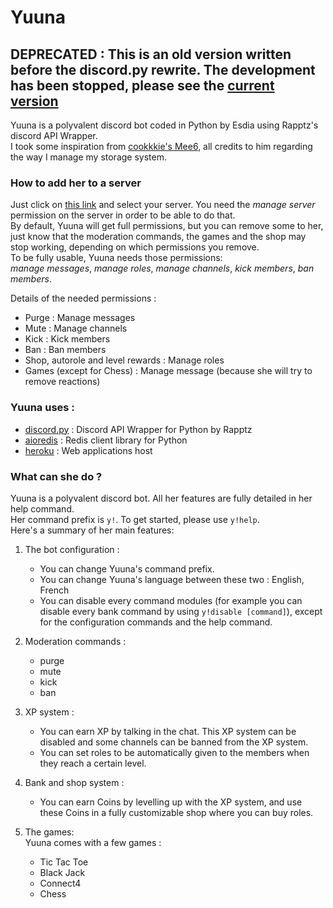 # Yuuna

## DEPRECATED : This is an old version written before the discord.py rewrite. The development has been stopped, please see the [current version](https://github.com/Esdia/Yuuna/tree/master)

Yuuna is a polyvalent discord bot coded in Python by Esdia using Rapptz's discord API Wrapper.\
I took some inspiration from [cookkkie's Mee6](https://github.com/cookkkie/mee6), all credits to him regarding the way I manage my storage system.

### How to add her to a server
Just click on [this link](https://discordapp.com/oauth2/authorize?client_id=424560276277559296&scope=bot&permissions=2146958591) and select your server. You need the *manage server* permission on the server in order to be able to do that. \
By default, Yuuna will get full permissions, but you can remove some to her, just know that the moderation commands, the games and the shop may stop working, depending on which permissions you remove. \
To be fully usable, Yuuna needs those permissions: \
*manage messages*, *manage roles*, *manage channels*, *kick members*, *ban members*.

Details of the needed permissions :
* Purge : Manage messages
* Mute : Manage channels
* Kick : Kick members
* Ban : Ban members
* Shop, autorole and level rewards : Manage roles
* Games (except for Chess) : Manage message (because she will try to remove reactions)


### Yuuna uses :
* [discord.py](https://github.com/Rapptz/discord.py) : Discord API Wrapper for Python by Rapptz
* [aioredis](https://github.com/aio-libs/aioredis) : Redis client library for Python
* [heroku](https://www.heroku.com/) : Web applications host


### What can she do ?
Yuuna is a polyvalent discord bot. All her features are fully detailed in her help command. \
Her command prefix is `y!`. To get started, please use `y!help`. \
Here's a summary of her main features:

1. The bot configuration :
    * You can change Yuuna's command prefix.
    * You can change Yuuna's language between these two : English, French
    * You can disable every command modules (for example you can disable every bank command by using `y!disable [command]`), except for the configuration commands and the help command.
    
2. Moderation commands :
    * purge
    * mute
    * kick
    * ban
    
3. XP system :
    * You can earn XP by talking in the chat. This XP system can be disabled and some channels can be banned from the XP system. 
    * You can set roles to be automatically given to the members when they reach a certain level.
4. Bank and shop system :
    * You can earn Coins by levelling up with the XP system, and use these Coins in a fully customizable shop where you can buy roles.
5. The games: \
    Yuuna comes with a few games : 
    * Tic Tac Toe
    * Black Jack
    * Connect4
    * Chess